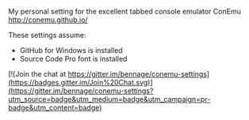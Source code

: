 My personal setting for the excellent tabbed console emulator ConEmu
http://conemu.github.io/

These settings assume:
- GitHub for Windows is installed
- Source Code Pro font is installed


[![Join the chat at https://gitter.im/bennage/conemu-settings](https://badges.gitter.im/Join%20Chat.svg)](https://gitter.im/bennage/conemu-settings?utm_source=badge&utm_medium=badge&utm_campaign=pr-badge&utm_content=badge)